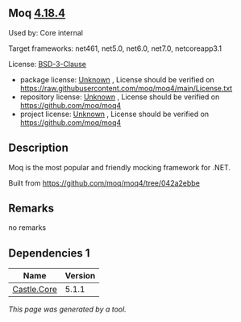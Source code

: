 Moq [4.18.4](https://www.nuget.org/packages/Moq/4.18.4)
--------------------

Used by: Core internal

Target frameworks: net461, net5.0, net6.0, net7.0, netcoreapp3.1

License: [BSD-3-Clause](../../../../licenses/bsd-3-clause) 

- package license: [Unknown](https://raw.githubusercontent.com/moq/moq4/main/License.txt) , License should be verified on https://raw.githubusercontent.com/moq/moq4/main/License.txt
- repository license: [Unknown](https://github.com/moq/moq4) , License should be verified on https://github.com/moq/moq4
- project license: [Unknown](https://github.com/moq/moq4) , License should be verified on https://github.com/moq/moq4

Description
-----------
Moq is the most popular and friendly mocking framework for .NET.

Built from https://github.com/moq/moq4/tree/042a2ebbe

Remarks
-----------
no remarks


Dependencies 1
-----------

|Name|Version|
|----------|:----|
|[Castle.Core](../../../../packages/nuget.org/castle.core/5.1.1)|5.1.1|

*This page was generated by a tool.*